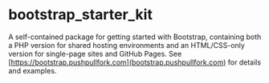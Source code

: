 # bootstrap_starter_kit

A self-contained package for getting started with Bootstrap, containing both a PHP version for shared hosting environments and an HTML/CSS-only version for single-page sites and GitHub Pages. See [https://bootstrap.pushpullfork.com](bootstrap.pushpullfork.com) for details and examples.
